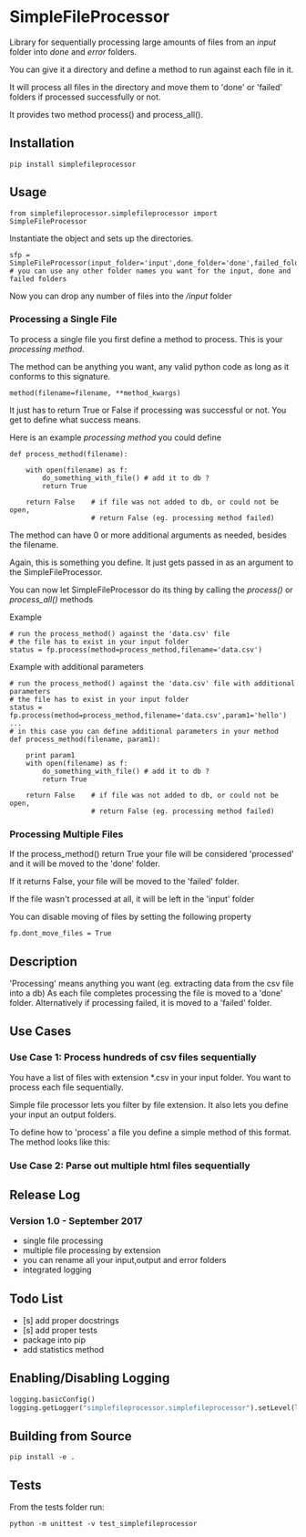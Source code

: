 # SimpleFileProcessor

Library for sequentially processing large amounts of files from an *input* folder 
into *done* and *error* folders.
 
You can give it a directory and define a method to run against each file in it.

It will process all files in the directory and move them to 'done' or 'failed' folders 
if processed successfully or not.

It provides two method process() and process_all().

## Installation

```
pip install simplefileprocessor
```

## Usage

```
from simplefileprocessor.simplefileprocessor import SimpleFileProcessor
```

Instantiate the object and sets up the directories.

```
sfp = SimpleFileProcessor(input_folder='input',done_folder='done',failed_folder='failed') 
# you can use any other folder names you want for the input, done and failed folders
```

Now you can drop any number of files into the */input* folder

### Processing a Single File 

To process a single file you first define a method to process. This is your *processing method*.

The method can be anything you want, any valid python code as long as it conforms to this signature. 

```
method(filename=filename, **method_kwargs)
```

It just has to return True or False if processing 
was successful or not. You get to define what success means.

Here is an example *processing method* you could define

```
def process_method(filename):
    
    with open(filename) as f:
        do_something_with_file() # add it to db ?   
        return True    
    
    return False    # if file was not added to db, or could not be open, 
                    # return False (eg. processing method failed)    
```

The method can have 0 or more additional arguments as needed, besides the filename. 

Again, this is something you define. It just gets passed in as an argument to the SimpleFileProcessor.

You can now let SimpleFileProcessor do its thing by calling the *process()* or *process_all()* methods

Example
```
# run the process_method() against the 'data.csv' file
# the file has to exist in your input folder
status = fp.process(method=process_method,filename='data.csv')
```

Example with additional parameters
```
# run the process_method() against the 'data.csv' file with additional parameters
# the file has to exist in your input folder
status = fp.process(method=process_method,filename='data.csv',param1='hello')
...
# in this case you can define additional parameters in your method
def process_method(filename, param1):
    
    print param1
    with open(filename) as f:
        do_something_with_file() # add it to db ?   
        return True    
    
    return False    # if file was not added to db, or could not be open, 
                    # return False (eg. processing method failed)    
```

### Processing Multiple Files



If the process_method() return True your file will be considered 'processed' 
and it will be moved to the 'done' folder.

If it returns False, your file will be moved to the 'failed' folder.
 
If the file wasn't processed at all, it will be left in the 'input' folder

You can disable moving of files by setting the following property

```
fp.dont_move_files = True
```




## Description


'Processing' means anything you want (eg. extracting data from the csv file into a db)
As each file completes processing the file is moved to a 'done' folder.
Alternatively if processing failed, it is moved to a 'failed' folder.


## Use Cases


### Use Case 1: Process hundreds of csv files sequentially

You have a list of files with extension *.csv in your input folder.
You want to process each file sequentially.

Simple file processor lets you filter by file extension.
It also lets you define your input an output folders.

To define how to 'process' a file you define a simple method of this format.
The method looks like this:

### Use Case 2: Parse out multiple html files sequentially


## Release Log

### Version 1.0 - September 2017
- single file processing
- multiple file processing by extension
- you can rename all your input,output and error folders
- integrated logging

## Todo List
- [s] add proper docstrings
- [s] add proper tests
- package into pip
- add statistics method 

## Enabling/Disabling Logging
```python
logging.basicConfig()
logging.getLogger("simplefileprocessor.simplefileprocessor").setLevel(logging.DEBUG)
```

## Building from Source
```
pip install -e .
```

## Tests
From the tests folder run:
```
python -m unittest -v test_simplefileprocessor
```